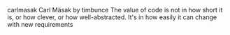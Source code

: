 carlmasak Carl Mäsak 
 by timbunce
The value of code is not in how short it is, or how clever, or how well-abstracted. It's in how easily it can change with new requirements
